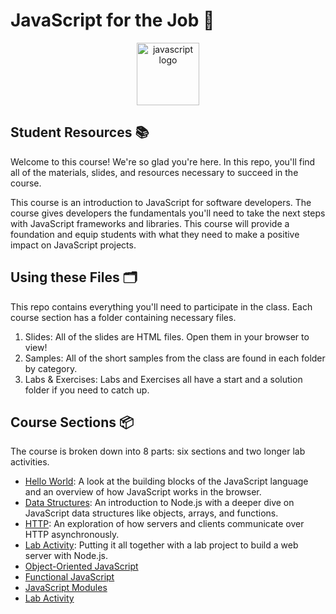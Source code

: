 # JavaScript for the Job 🌿

<p align="center">
<img src="https://upload.wikimedia.org/wikipedia/commons/thumb/6/6a/JavaScript-logo.png/600px-JavaScript-logo.png" width="100" alt="javascript logo"/>
</p>

## Student Resources 📚

Welcome to this course! We're so glad you're here. In this repo, you'll find all of the materials, slides, and resources necessary to succeed in the course.

This course is an introduction to JavaScript for software developers. The course gives developers the fundamentals you'll need to take the next steps with JavaScript frameworks and libraries. This course will provide a foundation and equip students with what they need to make a positive impact on JavaScript projects.

## Using these Files 🗂

This repo contains everything you'll need to participate in the class. Each course section has a folder containing necessary files.

1. Slides: All of the slides are HTML files. Open them in your browser to view!
2. Samples: All of the short samples from the class are found in each folder by category.
3. Labs & Exercises: Labs and Exercises all have a start and a solution folder if you need to catch up.

## Course Sections 📦

The course is broken down into 8 parts: six sections and two longer lab activities.

- [Hello World](https://github.com/MoonHighway/javascript-for-the-job/tree/main/01-hello-world): A look at the building blocks of the JavaScript language and an overview of how JavaScript works in the browser.
- [Data Structures](https://github.com/MoonHighway/javascript-for-the-job/tree/main/02-data-structures): An introduction to Node.js with a deeper dive on JavaScript data structures like objects, arrays, and functions.
- [HTTP](https://github.com/MoonHighway/javascript-for-the-job/tree/main/03-http): An exploration of how servers and clients communicate over HTTP asynchronously.
- [Lab Activity](https://github.com/MoonHighway/javascript-for-the-job/tree/main/04-lab-activity): Putting it all together with a lab project to build a web server with Node.js.
- [Object-Oriented JavaScript](https://github.com/MoonHighway/javascript-for-the-job/tree/main/05-object-oriented-js)
- [Functional JavaScript](https://github.com/MoonHighway/javascript-for-the-job/tree/main/06-functional-js)
- [JavaScript Modules](https://github.com/MoonHighway/javascript-for-the-job/tree/main/07-js-modules)
- [Lab Activity](https://github.com/MoonHighway/javascript-for-the-job/tree/main/08-lab-code-challenge)
